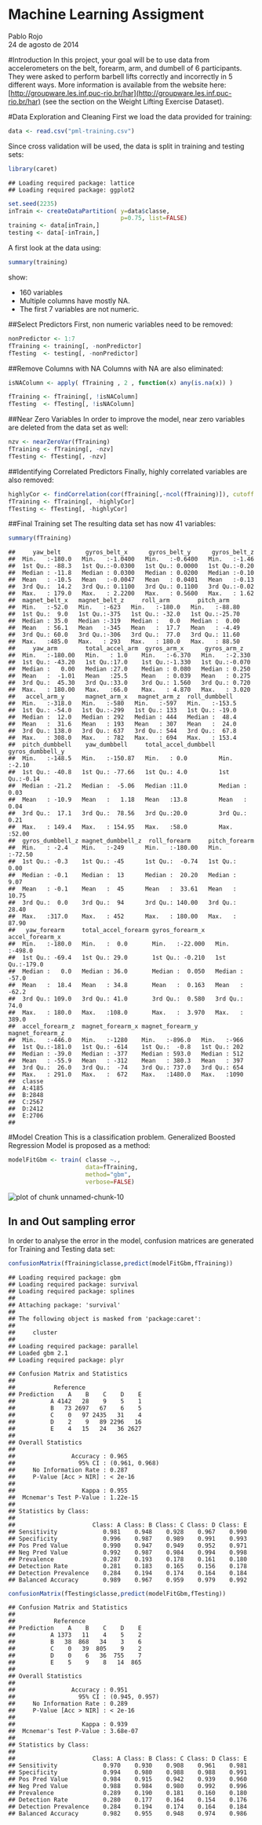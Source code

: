 # Machine Learning Assigment
Pablo Rojo  
24 de agosto de 2014  

#Introduction
In this project, your goal will be to use data from accelerometers on the belt, forearm, arm, and dumbell of 6 participants. They were asked to perform barbell lifts correctly and incorrectly in 5 different ways. More information is available from the website here: [http://groupware.les.inf.puc-rio.br/har](http://groupware.les.inf.puc-rio.br/har) (see the section on the Weight Lifting Exercise Dataset). 

#Data Exploration and Cleaning
First we load the data provided for training:

```r
data <- read.csv("pml-training.csv")
```

Since cross validation will be used, the data is split in training and testing sets:

```r
library(caret)
```

```
## Loading required package: lattice
## Loading required package: ggplot2
```

```r
set.seed(2235)
inTrain <- createDataPartition( y=data$classe,
                                p=0.75, list=FALSE)
training <- data[inTrain,]
testing <- data[-inTrain,]
```

A first look at the data using:


```r
summary(training)
```

show:

- 160 variables
- Multiple columns have mostly NA.
- The first 7 variables are not numeric.

##Select Predictors
First, non numeric variables need to be removed:

```r
nonPredictor <- 1:7
fTraining <- training[, -nonPredictor]
fTesting  <- testing[, -nonPredictor]
```

##Remove Columns with NA
Columns with NA are also eliminated:


```r
isNAColumn <- apply( fTraining , 2 , function(x) any(is.na(x)) )

fTraining <- fTraining[, !isNAColumn]
fTesting  <- fTesting[, !isNAColumn]
```

##Near Zero Variables
In order to improve the model, near zero variables are deleted from the data set as well:


```r
nzv <- nearZeroVar(fTraining)
fTraining <- fTraining[, -nzv]
fTesting <- fTesting[, -nzv]
```

##Identifying Correlated Predictors
Finally, highly correlated variables are also removed:


```r
highlyCor <- findCorrelation(cor(fTraining[,-ncol(fTraining)]), cutoff = 0.75)
fTraining <- fTraining[, -highlyCor]
fTesting <- fTesting[, -highlyCor]
```

##Final Training set
The resulting data set has now 41 variables:


```r
summary(fTraining)
```

```
##     yaw_belt       gyros_belt_x      gyros_belt_y      gyros_belt_z  
##  Min.   :-180.0   Min.   :-1.0400   Min.   :-0.6400   Min.   :-1.46  
##  1st Qu.: -88.3   1st Qu.:-0.0300   1st Qu.: 0.0000   1st Qu.:-0.20  
##  Median : -11.8   Median : 0.0300   Median : 0.0200   Median :-0.10  
##  Mean   : -10.5   Mean   :-0.0047   Mean   : 0.0401   Mean   :-0.13  
##  3rd Qu.:  14.2   3rd Qu.: 0.1100   3rd Qu.: 0.1100   3rd Qu.:-0.02  
##  Max.   : 179.0   Max.   : 2.2200   Max.   : 0.5600   Max.   : 1.62  
##  magnet_belt_x   magnet_belt_z     roll_arm        pitch_arm     
##  Min.   :-52.0   Min.   :-623   Min.   :-180.0   Min.   :-88.80  
##  1st Qu.:  9.0   1st Qu.:-375   1st Qu.: -32.0   1st Qu.:-25.70  
##  Median : 35.0   Median :-319   Median :   0.0   Median :  0.00  
##  Mean   : 56.1   Mean   :-345   Mean   :  17.7   Mean   : -4.49  
##  3rd Qu.: 60.0   3rd Qu.:-306   3rd Qu.:  77.0   3rd Qu.: 11.60  
##  Max.   :485.0   Max.   : 293   Max.   : 180.0   Max.   : 88.50  
##     yaw_arm        total_accel_arm  gyros_arm_x      gyros_arm_z    
##  Min.   :-180.00   Min.   : 1.0    Min.   :-6.370   Min.   :-2.330  
##  1st Qu.: -43.20   1st Qu.:17.0    1st Qu.:-1.330   1st Qu.:-0.070  
##  Median :   0.00   Median :27.0    Median : 0.080   Median : 0.250  
##  Mean   :  -1.01   Mean   :25.5    Mean   : 0.039   Mean   : 0.275  
##  3rd Qu.:  45.30   3rd Qu.:33.0    3rd Qu.: 1.560   3rd Qu.: 0.720  
##  Max.   : 180.00   Max.   :66.0    Max.   : 4.870   Max.   : 3.020  
##   accel_arm_y      magnet_arm_x   magnet_arm_z  roll_dumbbell   
##  Min.   :-318.0   Min.   :-580   Min.   :-597   Min.   :-153.5  
##  1st Qu.: -54.0   1st Qu.:-299   1st Qu.: 133   1st Qu.: -19.0  
##  Median :  12.0   Median : 292   Median : 444   Median :  48.4  
##  Mean   :  31.6   Mean   : 193   Mean   : 307   Mean   :  24.0  
##  3rd Qu.: 138.0   3rd Qu.: 637   3rd Qu.: 544   3rd Qu.:  67.8  
##  Max.   : 308.0   Max.   : 782   Max.   : 694   Max.   : 153.4  
##  pitch_dumbbell    yaw_dumbbell     total_accel_dumbbell gyros_dumbbell_y
##  Min.   :-148.5   Min.   :-150.87   Min.   : 0.0         Min.   :-2.10   
##  1st Qu.: -40.8   1st Qu.: -77.66   1st Qu.: 4.0         1st Qu.:-0.14   
##  Median : -21.2   Median :  -5.06   Median :11.0         Median : 0.03   
##  Mean   : -10.9   Mean   :   1.18   Mean   :13.8         Mean   : 0.04   
##  3rd Qu.:  17.1   3rd Qu.:  78.56   3rd Qu.:20.0         3rd Qu.: 0.21   
##  Max.   : 149.4   Max.   : 154.95   Max.   :58.0         Max.   :52.00   
##  gyros_dumbbell_z magnet_dumbbell_z  roll_forearm     pitch_forearm   
##  Min.   : -2.4    Min.   :-249      Min.   :-180.00   Min.   :-72.50  
##  1st Qu.: -0.3    1st Qu.: -45      1st Qu.:  -0.74   1st Qu.:  0.00  
##  Median : -0.1    Median :  13      Median :  20.20   Median :  9.07  
##  Mean   : -0.1    Mean   :  45      Mean   :  33.61   Mean   : 10.75  
##  3rd Qu.:  0.0    3rd Qu.:  94      3rd Qu.: 140.00   3rd Qu.: 28.40  
##  Max.   :317.0    Max.   : 452      Max.   : 180.00   Max.   : 87.90  
##   yaw_forearm     total_accel_forearm gyros_forearm_x   accel_forearm_x 
##  Min.   :-180.0   Min.   :  0.0       Min.   :-22.000   Min.   :-498.0  
##  1st Qu.: -69.4   1st Qu.: 29.0       1st Qu.: -0.210   1st Qu.:-179.0  
##  Median :   0.0   Median : 36.0       Median :  0.050   Median : -57.0  
##  Mean   :  18.4   Mean   : 34.8       Mean   :  0.163   Mean   : -62.2  
##  3rd Qu.: 109.0   3rd Qu.: 41.0       3rd Qu.:  0.580   3rd Qu.:  74.0  
##  Max.   : 180.0   Max.   :108.0       Max.   :  3.970   Max.   : 389.0  
##  accel_forearm_z  magnet_forearm_x magnet_forearm_y magnet_forearm_z
##  Min.   :-446.0   Min.   :-1280    Min.   :-896.0   Min.   :-966    
##  1st Qu.:-181.0   1st Qu.: -614    1st Qu.:  -0.8   1st Qu.: 202    
##  Median : -39.0   Median : -377    Median : 593.0   Median : 512    
##  Mean   : -55.9   Mean   : -312    Mean   : 380.3   Mean   : 397    
##  3rd Qu.:  26.0   3rd Qu.:  -74    3rd Qu.: 737.0   3rd Qu.: 654    
##  Max.   : 291.0   Max.   :  672    Max.   :1480.0   Max.   :1090    
##  classe  
##  A:4185  
##  B:2848  
##  C:2567  
##  D:2412  
##  E:2706  
## 
```

#Model Creation
This is a classification problem. Generalized Boosted Regression Model is proposed as a method: 


```r
modelFitGbm <- train( classe ~.,
                      data=fTraining,
                      method="gbm",
                      verbose=FALSE)
```
![plot of chunk unnamed-chunk-10](./Assigment_files/figure-html/unnamed-chunk-10.png) 

## In and Out sampling error
In order to analyse the error in the model, confusion matrices are generated for Training and Testing data set:


```r
confusionMatrix(fTraining$classe,predict(modelFitGbm,fTraining))
```

```
## Loading required package: gbm
## Loading required package: survival
## Loading required package: splines
## 
## Attaching package: 'survival'
## 
## The following object is masked from 'package:caret':
## 
##     cluster
## 
## Loading required package: parallel
## Loaded gbm 2.1
## Loading required package: plyr
```

```
## Confusion Matrix and Statistics
## 
##           Reference
## Prediction    A    B    C    D    E
##          A 4142   28    9    5    1
##          B   73 2697   67    6    5
##          C    0   97 2435   31    4
##          D    2    9   89 2296   16
##          E    4   15   24   36 2627
## 
## Overall Statistics
##                                         
##                Accuracy : 0.965         
##                  95% CI : (0.961, 0.968)
##     No Information Rate : 0.287         
##     P-Value [Acc > NIR] : < 2e-16       
##                                         
##                   Kappa : 0.955         
##  Mcnemar's Test P-Value : 1.22e-15      
## 
## Statistics by Class:
## 
##                      Class: A Class: B Class: C Class: D Class: E
## Sensitivity             0.981    0.948    0.928    0.967    0.990
## Specificity             0.996    0.987    0.989    0.991    0.993
## Pos Pred Value          0.990    0.947    0.949    0.952    0.971
## Neg Pred Value          0.992    0.987    0.984    0.994    0.998
## Prevalence              0.287    0.193    0.178    0.161    0.180
## Detection Rate          0.281    0.183    0.165    0.156    0.178
## Detection Prevalence    0.284    0.194    0.174    0.164    0.184
## Balanced Accuracy       0.989    0.967    0.959    0.979    0.992
```

```r
confusionMatrix(fTesting$classe,predict(modelFitGbm,fTesting))
```

```
## Confusion Matrix and Statistics
## 
##           Reference
## Prediction    A    B    C    D    E
##          A 1373   11    4    5    2
##          B   38  868   34    3    6
##          C    0   39  805    9    2
##          D    0    6   36  755    7
##          E    5    9    8   14  865
## 
## Overall Statistics
##                                         
##                Accuracy : 0.951         
##                  95% CI : (0.945, 0.957)
##     No Information Rate : 0.289         
##     P-Value [Acc > NIR] : < 2e-16       
##                                         
##                   Kappa : 0.939         
##  Mcnemar's Test P-Value : 3.68e-07      
## 
## Statistics by Class:
## 
##                      Class: A Class: B Class: C Class: D Class: E
## Sensitivity             0.970    0.930    0.908    0.961    0.981
## Specificity             0.994    0.980    0.988    0.988    0.991
## Pos Pred Value          0.984    0.915    0.942    0.939    0.960
## Neg Pred Value          0.988    0.984    0.980    0.992    0.996
## Prevalence              0.289    0.190    0.181    0.160    0.180
## Detection Rate          0.280    0.177    0.164    0.154    0.176
## Detection Prevalence    0.284    0.194    0.174    0.164    0.184
## Balanced Accuracy       0.982    0.955    0.948    0.974    0.986
```

